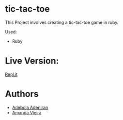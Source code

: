 # tic-tac-toe
This Project involves creating a tic-tac-toe game in ruby.

Used:
- Ruby

# Live Version:
[Repl.it]()

# Authors
- [Adebola Adeniran](https://github.com/onedebos/)
- [Amanda Vieira](https://github.com/vieiramanda11/)




